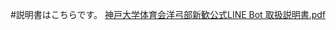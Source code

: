 #説明書はこちらです。
[神戸大学体育会洋弓部新歓公式LINE Bot 取扱説明書.pdf](https://github.com/user-attachments/files/18569858/LINE.Bot.pdf)

